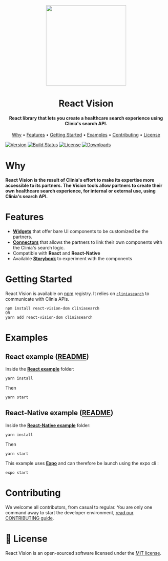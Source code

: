 <div align="center">
  <img src=".github/clinia-logo.svg" width="250">
  <h1>React Vision</h1>
  <h4>React library that lets you create a healthcare search experience using Clinia's search API.</h4>
  <p>
    <a href="#why">Why</a> •
    <a href="#features">Features</a> •
    <a href="#getting-started">Getting Started</a> •
    <a href="#examples">Examples</a> •
    <a href="#contributing">Contributing</a> •
    <a href="#-license">License</a>
  </p>
</div>

[![Version][version-svg]][package-url] [![Build Status][ci-svg]][ci-url] [![License][license-image]][license-url] [![Downloads][downloads-image]][downloads-url]

# Why

#### React Vision is the result of Clinia's effort to make its expertise more accessible to its partners. The Vision tools allow partners to create their own healthcare search experience, for internal or external use, using Clinia's search API.

# Features

- **[Widgets](./doc/widgets/README.md)** that offer bare UI components to be customized be the partners.
- **[Connectors](./doc/connectors/README.md)** that allows the partners to link their own components with the Clinia's search logic.
- Compatible with **React** and **React-Native**
- Available **[Storybook](https://storybook.js.org)** to experiment with the components

# Getting Started

React Vision is available on [npm](https://www.npmjs.com/get-npm) registry. It relies on [`cliniasearch`](https://github.com/clinia/cliniasearch-client-javascript) to communicate with Clinia APIs.

```
npm install react-vision-dom cliniasearch
OR
yarn add react-vision-dom cliniasearch
```

# Examples

## React example ([README](./examples/react-router))

Inside the **[React example](./examples/react-router)** folder:

```
yarn install
```

Then

```
yarn start
```

## React-Native example ([README](./examples/react-native))

Inside the **[React-Native example](./examples/react-native)** folder:

```
yarn install
```

Then

```
yarn start
```

This example uses **[Expo](https://github.com/expo/expo)** and can therefore be launch using the expo cli :

```
expo start
```

# Contributing

We welcome all contributors, from casual to regular. You are only one command away to start the developer environment, [read our CONTRIBUTING guide](CONTRIBUTING.md).

# 📄 License

React Vision is an open-sourced software licensed under the [MIT license](LICENSE).

<!-- Links -->

[ci-svg]: https://circleci.com/gh/clinia/react-vision.svg?style=svg
[ci-url]: https://circleci.com/gh/clinia/react-vision
[license-image]: http://img.shields.io/badge/license-MIT-green.svg?style=flat-square
[license-url]: LICENSE
[downloads-image]: https://img.shields.io/npm/dm/react-vision.svg?style=flat-square
[downloads-url]: http://npm-stat.com/charts.html?package=react-vision
[version-svg]: https://img.shields.io/npm/v/react-vision.svg?style=flat-square
[package-url]: https://yarnpkg.com/en/package/react-vision
